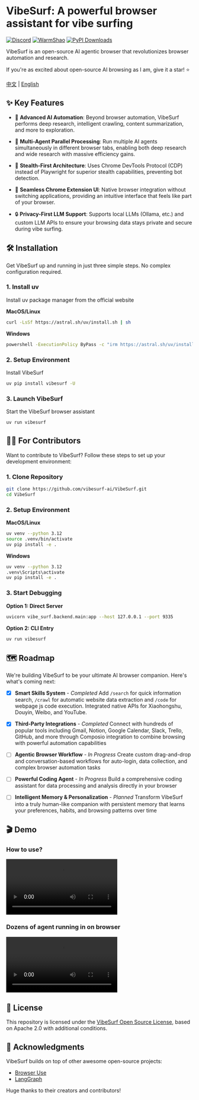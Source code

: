 # VibeSurf: A powerful browser assistant for vibe surfing
[![Discord](https://img.shields.io/badge/Discord-join-5865F2?logo=discord&logoColor=white)](https://discord.gg/EZ2YnUXP)
[![WarmShao](https://img.shields.io/twitter/follow/warmshao?style=social)](https://x.com/warmshao)
[![PyPI Downloads](https://img.shields.io/pypi/dm/vibesurf?label=PyPI%20Downloads)](https://pypi.org/project/vibesurf/)

VibeSurf is an open-source AI agentic browser that revolutionizes browser automation and research.

If you're as excited about open-source AI browsing as I am, give it a star! ⭐

[中文](README_zh.md) | [English](README.md)

## ✨ Key Features

- 🧠 **Advanced AI Automation**: Beyond browser automation, VibeSurf performs deep research, intelligent crawling, content summarization, and more to exploration.

- 🚀 **Multi-Agent Parallel Processing**: Run multiple AI agents simultaneously in different browser tabs, enabling both deep research and wide research with massive efficiency gains.

- 🥷 **Stealth-First Architecture**: Uses Chrome DevTools Protocol (CDP) instead of Playwright for superior stealth capabilities, preventing bot detection.

- 🎨 **Seamless Chrome Extension UI**: Native browser integration without switching applications, providing an intuitive interface that feels like part of your browser.

- 🔒 **Privacy-First LLM Support**: Supports local LLMs (Ollama, etc.) and custom LLM APIs to ensure your browsing data stays private and secure during vibe surfing.

## 🛠️ Installation

Get VibeSurf up and running in just three simple steps. No complex configuration required.

### 1. Install uv
Install uv package manager from the official website

**MacOS/Linux**
```bash
curl -LsSf https://astral.sh/uv/install.sh | sh
```

**Windows**
```bash
powershell -ExecutionPolicy ByPass -c "irm https://astral.sh/uv/install.ps1 | iex"
```

### 2. Setup Environment
Install VibeSurf

```bash
uv pip install vibesurf -U
```

### 3. Launch VibeSurf
Start the VibeSurf browser assistant

```bash
uv run vibesurf
```

## 👩‍💻 For Contributors

Want to contribute to VibeSurf? Follow these steps to set up your development environment:

### 1. Clone Repository
```bash
git clone https://github.com/vibesurf-ai/VibeSurf.git
cd VibeSurf
```

### 2. Setup Environment
**MacOS/Linux**
```bash
uv venv --python 3.12
source .venv/bin/activate
uv pip install -e .
```

**Windows**
```bash
uv venv --python 3.12
.venv\Scripts\activate
uv pip install -e .
```

### 3. Start Debugging
**Option 1: Direct Server**
```bash
uvicorn vibe_surf.backend.main:app --host 127.0.0.1 --port 9335
```

**Option 2: CLI Entry**
```bash
uv run vibesurf
```
## 🗺️ Roadmap

We're building VibeSurf to be your ultimate AI browser companion. Here's what's coming next:

- [x] **Smart Skills System** - *Completed*
  Add `/search` for quick information search, `/crawl` for automatic website data extraction and `/code` for webpage js code execution. Integrated native APIs for Xiaohongshu, Douyin, Weibo, and YouTube.

- [x] **Third-Party Integrations** - *Completed*
  Connect with hundreds of popular tools including Gmail, Notion, Google Calendar, Slack, Trello, GitHub, and more through Composio integration to combine browsing with powerful automation capabilities

- [ ] **Agentic Browser Workflow** - *In Progress*
  Create custom drag-and-drop and conversation-based workflows for auto-login, data collection, and complex browser automation tasks

- [ ] **Powerful Coding Agent** - *In Progress*
  Build a comprehensive coding assistant for data processing and analysis directly in your browser

- [ ] **Intelligent Memory & Personalization** - *Planned*
  Transform VibeSurf into a truly human-like companion with persistent memory that learns your preferences, habits, and browsing patterns over time


## 🎬 Demo

### How to use?
<video src="https://github.com/user-attachments/assets/0a4650c0-c4ed-423e-9e16-7889e9f9816d" controls="controls">Your browser does not support playing this video!</video>

### Dozens of agent running in on browser
<video src="https://github.com/user-attachments/assets/9c461a6e-5d97-4335-ba09-59e8ec4ad47b" controls="controls">Your browser does not support playing this video!</video>


## 📝 License

This repository is licensed under the [VibeSurf Open Source License](./LICENSE), based on Apache 2.0 with additional conditions.

## 👏 Acknowledgments

VibeSurf builds on top of other awesome open-source projects:

- [Browser Use](https://github.com/browser-use/browser-use)
- [LangGraph](https://github.com/langchain-ai/langgraph)

Huge thanks to their creators and contributors!

